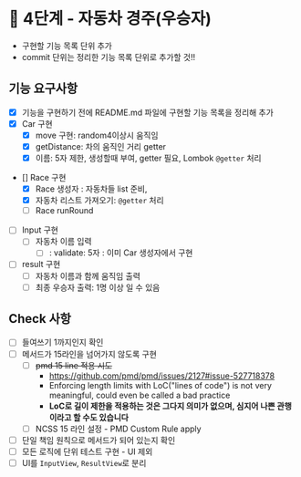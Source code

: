 # 🚀 4단계 - 자동차 경주(우승자)

- 구현할 기능 목록 단위 추가
- commit 단위는 정리한 기능 목록 단위로 추가할 것!!

## 기능 요구사항
- [x] 기능을 구현하기 전에 README.md 파일에 구현할 기능 목록을 정리해 추가
- [x] Car 구현
  - [x] move 구현: random4이상시 움직임
  - [x] getDistance: 차의 움직인 거리 getter
  - [x] 이름: 5자 제한, 생성할때 부여, getter 필요, Lombok  `@getter` 처리
- [] Race 구현
  - [x] Race 생성자 : 자동차들 list 준비,
  - [x] 자동차 리스트 가져오기: `@getter` 처리
  - [ ] Race runRound

- [ ] Input 구현
  - [ ] 자동차 이름 입력
    - [ ] : validate: 5자 : 이미 Car 생성자에서 구현

- [ ] result 구현
  - [ ] 자동차 이름과 함께 움직임 출력
  - [ ] 최종 우승자 출력: 1명 이상 일 수 있음

## Check 사항
- [ ] 들여쓰기 1까지인지 확인
- [ ] 메서드가 15라인을 넘어가지 않도록 구현
  - [ ] ~~pmd 15 line 적용 시도~~
    - https://github.com/pmd/pmd/issues/2127#issue-527718378
    - Enforcing length limits with LoC("lines of code") is not very meaningful, could even be called a bad practice
    - **LoC로 길이 제한을 적용하는 것은 그다지 의미가 없으며, 심지어 나쁜 관행이라고 할 수도 있습니다**
  - [ ] NCSS 15 라인 설정 - PMD Custom Rule apply

- [ ] 단일 책임 원칙으로 메서드가 되어 있는지 확인
- [ ] 모든 로직에 단위 테스트 구현 - UI 제외
- [ ] UI를 `InputView`, `ResultView`로 분리